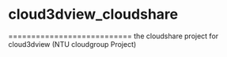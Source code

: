 # cloud3dview_cloudshare
===========================
the cloudshare project for cloud3dview (NTU cloudgroup Project)
